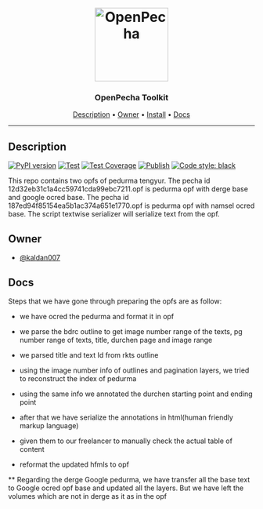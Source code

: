 <h1 align="center">
  <br>
  <a href="https://openpecha.org"><img src="https://avatars.githubusercontent.com/u/82142807?s=400&u=19e108a15566f3a1449bafb03b8dd706a72aebcd&v=4" alt="OpenPecha" width="150"></a>
  <br>
</h1>

<h3 align="center">OpenPecha Toolkit</h3>

<!-- Replace the title of the repository -->

<p align="center">
  <a href="#description">Description</a> •
  <a href="#owner">Owner</a> •
  <a href="#floppy_disk-install">Install</a> •
  <a href="#docs">Docs</a>
</p>
<hr>

## Description

[![PyPI version](https://badge.fury.io/py/openpecha.svg)](https://badge.fury.io/py/openpecha)
[![Test](https://github.com/OpenPecha-dev/openpecha-toolkit/actions/workflows/test.yml/badge.svg)](https://github.com/OpenPecha-dev/openpecha-toolkit/actions/workflows/test.yml)
[![Test Coverage](https://github.com/OpenPecha-dev/openpecha-toolkit/actions/workflows/test-coverage.yaml/badge.svg)](https://github.com/OpenPecha-dev/openpecha-toolkit/actions/workflows/test-coverage.yaml)
[![Publish](https://github.com/OpenPecha-dev/openpecha-toolkit/actions/workflows/publish.yaml/badge.svg)](https://github.com/OpenPecha-dev/openpecha-toolkit/actions/workflows/publish.yaml)
[![Code style: black](https://img.shields.io/badge/code%20style-black-000000.svg)](https://github.com/psf/black)

This repo contains two opfs of pedurma tengyur. The pecha id 12d32eb31c1a4cc59741cda99ebc7211.opf is pedurma opf with derge base and google ocred base. The pecha id 187ed94f85154ea5b1ac374a651e1770.opf is pedurma opf with namsel ocred base. The script textwise serializer will serialize text from the opf.

<!-- This section provides a high-level overview for the repo -->

## Owner

- [@kaldan007](https://github.com/kaldan007)

<!-- This section lists the owners of the repo -->




<!-- This section must list as bulleted list how this repo depends or is integrated with other repos -->

## Docs

Steps that we have gone through preparing the opfs are as follow:

- we have ocred the pedurma and format it in opf

- we parse the bdrc outline to get image number range of the texts, pg number range of texts, title, durchen page and image range

- we parsed title and text Id from rkts outline 

- using the image number info of outlines and pagination layers, we tried to reconstruct the index of pedurma

- using the same info we annotated the durchen starting point and ending point

- after that we have serialize the annotations in html(human friendly markup language) 

- given them to our freelancer to manually check the actual table of content

- reformat the updated hfmls to opf

** Regarding the derge Google pedurma, we have transfer all the base text to Google ocred opf base and updated all the layers. But we have left the volumes which are not in derge as it as in the opf
